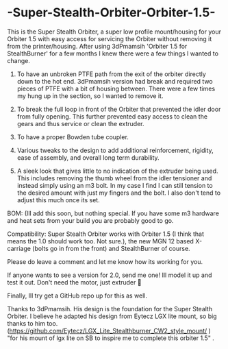 # -Super-Stealth-Orbiter-Orbiter-1.5-
This is the Super Stealth Orbiter, a super low profile mount/housing for your Orbiter 1.5 with easy access for servicing the Orbiter without removing it from the printer/housing.
After using 3dPmamsih 'Orbiter 1.5 for StealthBurner' for a few months I knew there were a few things I wanted to change. 

1) To have an unbroken PTFE path from the exit of the orbiter directly down to the hot end. 3dPmamsih version had break and required two pieces of PTFE with a bit of housing between. There were a few times my hung up in the section, so I wanted to remove it.

2) To break the full loop in front of the Orbiter that prevented the idler door from fully opening. This further prevented easy access to clean the gears and thus service or clean the extruder.  

3) To have a proper Bowden tube coupler.

4) Various tweaks to the design to add additional reinforcement, rigidity, ease of assembly, and overall long term durability. 

5) A sleek look that gives little to no indication of the extruder being used. This includes removing the thumb wheel from the idler tensioner and instead simply using an m3 bolt.  In my case I find I can still tension to the desired amount with just my fingers and the bolt. I also don't tend to adjust this much once its set.

 

BOM: (Ill add this soon, but nothing special. If you have some m3 hardware and heat sets from your build you are probably good to go. 

Compatibility: Super Stealth Orbiter works with Orbiter 1.5 (I think that means the 1.0 should work too. Not sure.), the new MGN 12 based X-carriage (bolts go in from the front) and StealthBurner of course.

 

Please do leave a comment and let me know how its working for you.

If anyone wants to see a version for 2.0, send me one! Ill model it up and test it out. Don't need the motor, just extruder 🙂

Finally, Ill try get a GitHub repo up for this as well. 

 

 

Thanks to 3dPmamsih. His design is the foundation for the Super Stealth Orbiter. I believe he adapted his design from Eytecz LGX lite mount, so big thanks to him too. (https://github.com/Eytecz/LGX_Lite_Stealthburner_CW2_style_mount/ ) "for his mount of lgx lite on SB to inspire me to complete this orbiter 1.5" .
